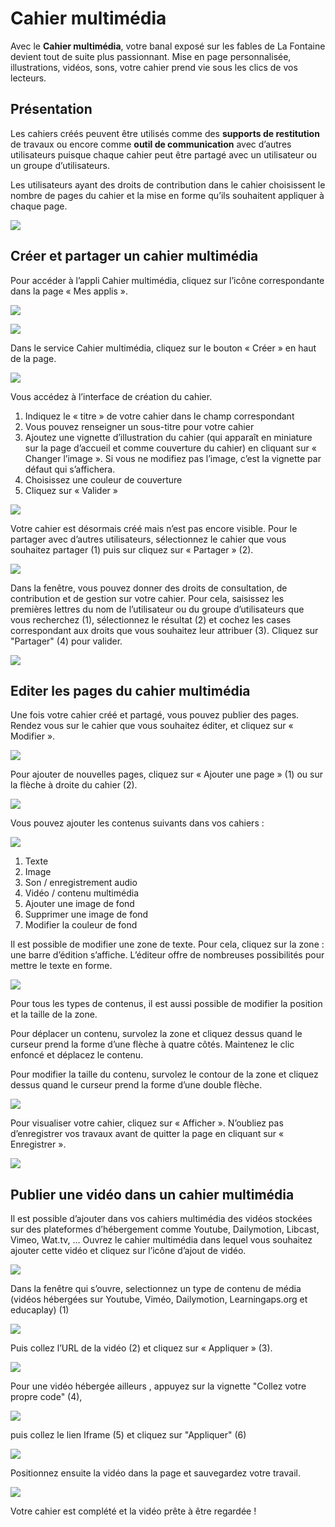 # Cahier multimédia

Avec le **Cahier multimédia**, votre banal exposé sur les fables de La Fontaine devient tout de suite plus passionnant. Mise en page personnalisée, illustrations, vidéos, sons, votre cahier prend vie sous les clics de vos lecteurs.

## Présentation

Les cahiers créés peuvent être utilisés comme des **supports de restitution** de travaux ou encore comme **outil de communication** avec d’autres utilisateurs puisque chaque cahier peut être partagé avec un utilisateur ou un groupe d’utilisateurs.

Les utilisateurs ayant des droits de contribution dans le cahier choisissent le nombre de pages du cahier et la mise en forme qu’ils souhaitent appliquer à chaque page.

![](.gitbook/assets/cahier-multimedia.jpg)

## Créer et partager un cahier multimédia

Pour accéder à l’appli Cahier multimédia, cliquez sur l’icône correspondante dans la page « Mes applis ».

![](.gitbook/assets/2018-08-23_10h27_23%20%281%29.png)

![](.gitbook/assets/2018-08-23_10h26_57%20%281%29.png)

Dans le service Cahier multimédia, cliquez sur le bouton « Créer » en haut de la page.

![](.gitbook/assets/2018-08-23_10h29_55%20%281%29.png)

Vous accédez à l’interface de création du cahier.

1. Indiquez le « titre » de votre cahier dans le champ correspondant
2. Vous pouvez renseigner un sous-titre pour votre cahier
3. Ajoutez une vignette d’illustration du cahier \(qui apparaît en miniature sur la page d’accueil et comme couverture du cahier\) en cliquant sur « Changer l’image ». Si vous ne modifiez pas l’image, c’est la vignette par défaut qui s’affichera.
4. Choisissez une couleur de couverture
5. Cliquez sur « Valider »

![](.gitbook/assets/2018-08-23_10h28_42.png)

Votre cahier est désormais créé mais n’est pas encore visible. Pour le partager avec d’autres utilisateurs, sélectionnez le cahier que vous souhaitez partager \(1\) puis sur cliquez sur « Partager » \(2\).

![](.gitbook/assets/2018-08-23_10h33_45.png)

Dans la fenêtre, vous pouvez donner des droits de consultation, de contribution et de gestion sur votre cahier. Pour cela, saisissez les premières lettres du nom de l’utilisateur ou du groupe d’utilisateurs que vous recherchez \(1\), sélectionnez le résultat \(2\) et cochez les cases correspondant aux droits que vous souhaitez leur attribuer \(3\). Cliquez sur "Partager" \(4\) pour valider.

![](.gitbook/assets/2018-08-23_10h35_25%20%281%29.png)

## Editer les pages du cahier multimédia

Une fois votre cahier créé et partagé, vous pouvez publier des pages. Rendez vous sur le cahier que vous souhaitez éditer, et cliquez sur « Modifier ».

![](.gitbook/assets/2018-08-23_10h39_10.png)

Pour ajouter de nouvelles pages, cliquez sur « Ajouter une page » \(1\) ou sur la flèche à droite du cahier \(2\).

![](.gitbook/assets/2018-08-23_10h40_02.png)

Vous pouvez ajouter les contenus suivants dans vos cahiers :

![](.gitbook/assets/2018-08-23_10h41_13%20%281%29.png)

1. Texte
2. Image
3. Son / enregistrement audio
4. Vidéo / contenu multimédia
5. Ajouter une image de fond
6. Supprimer une image de fond
7. Modifier la couleur de fond

Il est possible de modifier une zone de texte. Pour cela, cliquez sur la zone : une barre d’édition s’affiche. L’éditeur offre de nombreuses possibilités pour mettre le texte en forme.

![](.gitbook/assets/2018-08-23_10h45_33.png)

Pour tous les types de contenus, il est aussi possible de modifier la position et la taille de la zone.

Pour déplacer un contenu, survolez la zone et cliquez dessus quand le curseur prend la forme d’une flèche à quatre côtés. Maintenez le clic enfoncé et déplacez le contenu.

Pour modifier la taille du contenu, survolez le contour de la zone et cliquez dessus quand le curseur prend la forme d’une double flèche.

![](.gitbook/assets/m81%20%281%29.png)

Pour visualiser votre cahier, cliquez sur « Afficher ». N’oubliez pas d’enregistrer vos travaux avant de quitter la page en cliquant sur « Enregistrer ».

![](.gitbook/assets/2018-08-23_10h47_05.png)

## Publier une vidéo dans un cahier multimédia

Il est possible d’ajouter dans vos cahiers multimédia des vidéos stockées sur des plateformes d’hébergement comme Youtube, Dailymotion, Libcast, Vimeo, Wat.tv, … Ouvrez le cahier multimédia dans lequel vous souhaitez ajouter cette vidéo et cliquez sur l’icône d’ajout de vidéo.

![](.gitbook/assets/cma-3%20%281%29.png)

Dans la fenêtre qui s’ouvre, selectionnez un type de contenu de média \(vidéos hébergées sur Youtube, Viméo, Dailymotion, Learningaps.org et educaplay\) \(1\)

![](.gitbook/assets/cma-4.png)

Puis collez l’URL de la vidéo \(2\) et cliquez sur « Appliquer » \(3\).

![](.gitbook/assets/cma-5.png)

Pour une vidéo hébergée ailleurs , appuyez sur la vignette "Collez votre propre code" \(4\),

![](.gitbook/assets/cma-6.png)

puis collez le lien Iframe \(5\) et cliquez sur "Appliquer" \(6\)

![](.gitbook/assets/cma-7%20%281%29.png)

Positionnez ensuite la vidéo dans la page et sauvegardez votre travail.

![](.gitbook/assets/cma-8%20%281%29.png)

Votre cahier est complété et la vidéo prête à être regardée !

